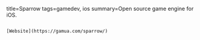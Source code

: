 title=Sparrow
tags=gamedev, ios
summary=Open source game engine for iOS.
~~~~~~

[Website](https://gamua.com/sparrow/)

